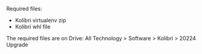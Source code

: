 Required files:
- Kolibri virtualenv zip
- Kolibri whl file

The required files are on Drive: All Technology > Software > Kolibri > 20224 Upgrade